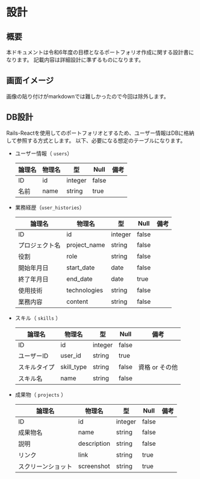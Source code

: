 # 設計

## 概要

本ドキュメントは令和6年度の目標となるポートフォリオ作成に関する設計書になります。
記載内容は詳細設計に準ずるものになります。

## 画面イメージ

画像の貼り付けがmarkdownでは難しかったので今回は除外します。

## DB設計

Rails-Reactを使用してのポートフォリオとするため、ユーザー情報はDBに格納して参照する方式とします。
以下、必要になる想定のテーブルになります。

- ユーザー情報（ `users`）

  |論理名|物理名|型     |Null|備考|
  |-----|------|-------|-----|---|
  |ID   |id    |integer|false||
  |名前  |name  |string |true||


- 業務経歴（`user_histories`）

  |論理名      |物理名       |型     |Null|備考|
  |-----------|-------------|-------|-----|---|
  |ID         |id           |integer|false||
  |プロジェクト名|project_name|string|false||
  |役割        |role         |string|false||
  |開始年月日  |start_date   |date   |false||
  |終了年月日  |end_date     |date   |true ||
  |使用技術    |technologies |string|false||
  |業務内容    |content      |string|false||


- スキル（ `skills` ）

  |論理名      |物理名    |型     |Null|備考|
  |-----------|----------|-------|-----|---|
  |ID         |id        |integer|false||
  |ユーザーID  |user_id   |string |true||
  |スキルタイプ|skill_type|string |false|資格 or その他|
  |スキル名    |name      |string |false||

- 成果物（ `projects` ）

  |論理名         |物理名       |型     |Null|備考|
  |--------------|-------------|-------|-----|---|
  |ID            |id           |integer|false||
  |成果物名      |name         |string |false||
  |説明          |description  |string |false||
  |リンク        |link         |string |true ||
  |スクリーンショット|screenshot  |string |true ||